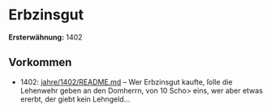 # Erbzinsgut

**Ersterwähnung:** 1402

## Vorkommen
- 1402: [jahre/1402/README.md](../jahre/1402/README.md) – Wer Erbzinsgut kaufte, ſolle die Lehenwehr
geben an den Domherrn, von 10 Scho> eins, wer aber
etwas ererbt, der giebt kein Lehngeld...
